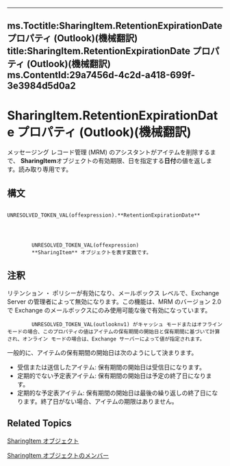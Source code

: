 

---
ms.Toctitle:SharingItem.RetentionExpirationDate プロパティ (Outlook)(機械翻訳)
title:SharingItem.RetentionExpirationDate プロパティ (Outlook)(機械翻訳)
ms.ContentId:29a7456d-4c2d-a418-699f-3e3984d5d0a2
---
# SharingItem.RetentionExpirationDate プロパティ (Outlook)(機械翻訳)




メッセージング レコード管理 (MRM) のアシスタントがアイテムを削除するまで、 **SharingItem**オブジェクトの有効期限、日を指定する**日付**の値を返します。読み取り専用です。

## 構文

            UNRESOLVED_TOKEN_VAL(offexpression).**RetentionExpirationDate**




            UNRESOLVED_TOKEN_VAL(offexpression)
            **SharingItem** オブジェクトを表す変数です。



## 注釈
リテンション ・ ポリシーが有効になり、メールボックス レベルで、Exchange Server の管理者によって無効になります。この機能は、MRM のバージョン 2.0 で Exchange のメールボックスにのみ使用可能な後で有効になっています。




            UNRESOLVED_TOKEN_VAL(outlooknv1) がキャッシュ モードまたはオフライン モードの場合、このプロパティの値はアイテムの保有期間の開始日と保有期間に基づいて計算され、オンライン モードの場合は、Exchange サーバーによって値が指定されます。




一般的に、アイテムの保有期間の開始日は次のようにして決まります。

- 受信または送信したアイテム: 保有期間の開始日は受信日になります。
- 定期的でない予定表アイテム: 保有期間の開始日は予定の終了日になります。
- 定期的な予定表アイテム: 保有期間の開始日は最後の繰り返しの終了日になります。終了日がない場合、アイテムの期限はありません。








## Related Topics

[SharingItem オブジェクト](63dd3451-44f3-7cc4-c6e2-7dad5835a7d2.md)

[SharingItem オブジェクトのメンバー](719ad60e-2242-2c54-778f-006b61690389.md)




